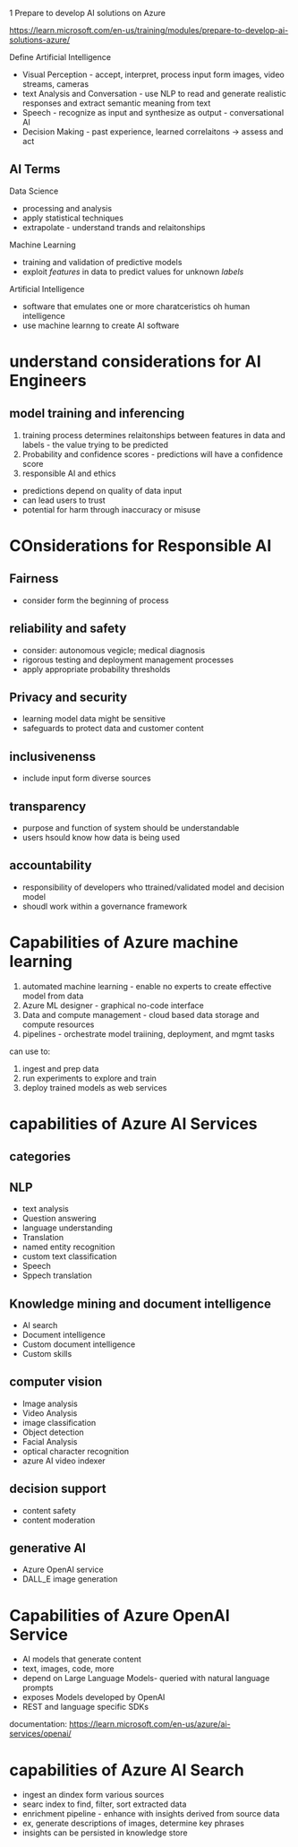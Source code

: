 1 Prepare to develop AI solutions on Azure

https://learn.microsoft.com/en-us/training/modules/prepare-to-develop-ai-solutions-azure/




Define Artificial Intelligence
* Visual Perception - accept, interpret, process input form images, video streams, cameras
* text Analysis and Conversation - use NLP to read and generate realistic responses and extract semantic meaning from text
* Speech - recognize as input and synthesize as output - conversational AI
* Decision Making - past experience, learned correlaitons -> assess and act


## AI Terms

Data Science
* processing and analysis
* apply statistical techniques
* extrapolate - understand trands and relaitonships

Machine Learning
* training and validation of predictive models
* exploit *features* in data to predict values for unknown *labels*

Artificial Intelligence
* software that emulates one or more charatceristics oh human intelligence
* use machine learnng to create AI software




# understand considerations for AI Engineers


## model training and inferencing
1. training process determines relaitonships between features in data and labels - the value trying to be predicted
2. Probability and confidence scores - predictions will have a confidence score
3. responsible AI and ethics
  * predictions depend on quality of data input
  * can lead users to trust
  * potential for harm through inaccuracy or misuse

  # COnsiderations for Responsible AI

  ## Fairness
  * consider form the beginning of process

  ## reliability and safety
  * consider: autonomous vegicle; medical diagnosis
  * rigorous testing and deployment management processes
  * apply appropriate probability thresholds

  ## Privacy and security
  * learning model data might be sensitive
  * safeguards to protect data and customer content

## inclusivenenss
* include input form diverse sources

## transparency
* purpose and function of system should be understandable
* users hsould know how data is being used

## accountability
* responsibility of developers who ttrained/validated model and decision model
* shoudl work within a governance framework

# Capabilities of Azure machine learning

1. automated machine learning - enable no experts to create effective model from data
2. Azure ML designer - graphical no-code interface
3. Data and compute management - cloud based data storage and compute resources
4. pipelines - orchestrate model traiining, deployment, and mgmt tasks

can use to:
1. ingest and prep data
2. run experiments to explore and train
3. deploy trained models as web services

# capabilities of Azure AI Services

## categories

## NLP
* text analysis
* Question answering
* language understanding
* Translation
* named entity recognition
* custom text classification
* Speech
* Sppech translation

## Knowledge mining and document intelligence
* AI search
* Document intelligence
* Custom document intelligence
* Custom skills

## computer vision
* Image analysis
* Video Analysis
* image classification
* Object detection
* Facial Analysis
* optical character recognition
* azure AI video indexer

## decision support
* content safety
* content moderation

## generative AI
* Azure OpenAI service
* DALL_E image generation

# Capabilities of Azure OpenAI Service
* AI models that generate content
* text, images, code, more
* depend on Large Language Models- queried with natural language prompts
* exposes Models developed by OpenAI
* REST and language specific SDKs

documentation: https://learn.microsoft.com/en-us/azure/ai-services/openai/


# capabilities of Azure AI Search
* ingest an dindex form various sources
* searc index to find, filter, sort extracted data
* enrichment pipeline - enhance with insights derived from source data
* ex, generate descriptions of images, determine key phrases
* insights can be persisted in knowledge store



